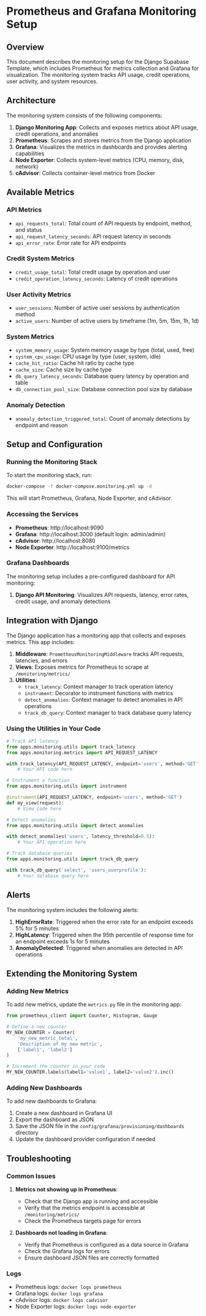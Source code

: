 # Prometheus and Grafana Monitoring Setup

## Overview

This document describes the monitoring setup for the Django Supabase Template, which includes Prometheus for metrics collection and Grafana for visualization. The monitoring system tracks API usage, credit operations, user activity, and system resources.

## Architecture

The monitoring system consists of the following components:

1. **Django Monitoring App**: Collects and exposes metrics about API usage, credit operations, and anomalies
2. **Prometheus**: Scrapes and stores metrics from the Django application
3. **Grafana**: Visualizes the metrics in dashboards and provides alerting capabilities
4. **Node Exporter**: Collects system-level metrics (CPU, memory, disk, network)
5. **cAdvisor**: Collects container-level metrics from Docker

## Available Metrics

### API Metrics
- `api_requests_total`: Total count of API requests by endpoint, method, and status
- `api_request_latency_seconds`: API request latency in seconds
- `api_error_rate`: Error rate for API endpoints

### Credit System Metrics
- `credit_usage_total`: Total credit usage by operation and user
- `credit_operation_latency_seconds`: Latency of credit operations

### User Activity Metrics
- `user_sessions`: Number of active user sessions by authentication method
- `active_users`: Number of active users by timeframe (1m, 5m, 15m, 1h, 1d)

### System Metrics
- `system_memory_usage`: System memory usage by type (total, used, free)
- `system_cpu_usage`: CPU usage by type (user, system, idle)
- `cache_hit_ratio`: Cache hit ratio by cache type
- `cache_size`: Cache size by cache type
- `db_query_latency_seconds`: Database query latency by operation and table
- `db_connection_pool_size`: Database connection pool size by database

### Anomaly Detection
- `anomaly_detection_triggered_total`: Count of anomaly detections by endpoint and reason

## Setup and Configuration

### Running the Monitoring Stack

To start the monitoring stack, run:

```bash
docker-compose -f docker-compose.monitoring.yml up -d
```

This will start Prometheus, Grafana, Node Exporter, and cAdvisor.

### Accessing the Services

- **Prometheus**: http://localhost:9090
- **Grafana**: http://localhost:3000 (default login: admin/admin)
- **cAdvisor**: http://localhost:8080
- **Node Exporter**: http://localhost:9100/metrics

### Grafana Dashboards

The monitoring setup includes a pre-configured dashboard for API monitoring:

1. **Django API Monitoring**: Visualizes API requests, latency, error rates, credit usage, and anomaly detections

## Integration with Django

The Django application has a monitoring app that collects and exposes metrics. This app includes:

1. **Middleware**: `PrometheusMonitoringMiddleware` tracks API requests, latencies, and errors
2. **Views**: Exposes metrics for Prometheus to scrape at `/monitoring/metrics/`
3. **Utilities**: 
   - `track_latency`: Context manager to track operation latency
   - `instrument`: Decorator to instrument functions with metrics
   - `detect_anomalies`: Context manager to detect anomalies in API operations
   - `track_db_query`: Context manager to track database query latency

### Using the Utilities in Your Code

```python
# Track API latency
from apps.monitoring.utils import track_latency
from apps.monitoring.metrics import API_REQUEST_LATENCY

with track_latency(API_REQUEST_LATENCY, endpoint='users', method='GET'):
    # Your API code here

# Instrument a function
from apps.monitoring.utils import instrument

@instrument(API_REQUEST_LATENCY, endpoint='users', method='GET')
def my_view(request):
    # View code here

# Detect anomalies
from apps.monitoring.utils import detect_anomalies

with detect_anomalies('users', latency_threshold=0.5):
    # Your API operation here

# Track database queries
from apps.monitoring.utils import track_db_query

with track_db_query('select', 'users_userprofile'):
    # Your database query here
```

## Alerts

The monitoring system includes the following alerts:

1. **HighErrorRate**: Triggered when the error rate for an endpoint exceeds 5% for 5 minutes
2. **HighLatency**: Triggered when the 95th percentile of response time for an endpoint exceeds 1s for 5 minutes
3. **AnomalyDetected**: Triggered when anomalies are detected in API operations

## Extending the Monitoring System

### Adding New Metrics

To add new metrics, update the `metrics.py` file in the monitoring app:

```python
from prometheus_client import Counter, Histogram, Gauge

# Define a new counter
MY_NEW_COUNTER = Counter(
    'my_new_metric_total',
    'Description of my new metric',
    ['label1', 'label2']
)

# Increment the counter in your code
MY_NEW_COUNTER.labels(label1='value1', label2='value2').inc()
```

### Adding New Dashboards

To add new dashboards to Grafana:

1. Create a new dashboard in Grafana UI
2. Export the dashboard as JSON
3. Save the JSON file in the `config/grafana/provisioning/dashboards` directory
4. Update the dashboard provider configuration if needed

## Troubleshooting

### Common Issues

1. **Metrics not showing up in Prometheus**:
   - Check that the Django app is running and accessible
   - Verify that the metrics endpoint is accessible at `/monitoring/metrics/`
   - Check the Prometheus targets page for errors

2. **Dashboards not loading in Grafana**:
   - Verify that Prometheus is configured as a data source in Grafana
   - Check the Grafana logs for errors
   - Ensure dashboard JSON files are correctly formatted

### Logs

- Prometheus logs: `docker logs prometheus`
- Grafana logs: `docker logs grafana`
- cAdvisor logs: `docker logs cadvisor`
- Node Exporter logs: `docker logs node-exporter`
